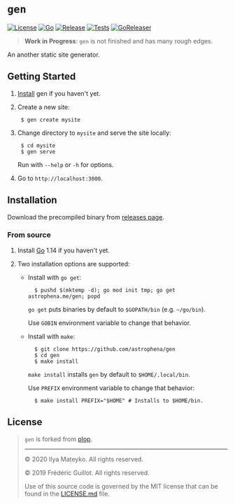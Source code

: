 # `gen`

[![License](https://img.shields.io/github/license/astrophena/gen)](LICENSE.md)
[![Go](https://img.shields.io/github/go-mod/go-version/astrophena/gen)](https://golang.org)
[![Release](https://img.shields.io/github/v/release/astrophena/gen?include_prereleases)](https://github.com/astrophena/gen/releases)
[![Tests](https://github.com/astrophena/gen/workflows/Tests/badge.svg)](https://github.com/astrophena/gen/actions?query=workflow%3ATests)
[![GoReleaser](https://github.com/astrophena/gen/workflows/GoReleaser/badge.svg)](https://github.com/astrophena/gen/actions?query=workflow%3AGoReleaser)

> **Work in Progress**: `gen` is not finished and has many rough
> edges.

An another static site generator.

## Getting Started

1. [Install](#installation) gen if you haven't yet.

2. Create a new site:

        $ gen create mysite

3. Change directory to `mysite` and serve the site locally:

        $ cd mysite
        $ gen serve

    Run with `--help` or `-h` for options.

4. Go to `http://localhost:3000`.

## Installation

Download the precompiled binary from [releases page].

### From source

1. Install [Go] 1.14 if you haven't yet.

2. Two installation options are supported:

    * Install with `go get`:

            $ pushd $(mktemp -d); go mod init tmp; go get astrophena.me/gen; popd

      `go get` puts binaries by default to `$GOPATH/bin` (e.g.
      `~/go/bin`).

      Use `GOBIN` environment variable to change that behavior.

    * Install with `make`:

            $ git clone https://github.com/astrophena/gen
            $ cd gen
            $ make install

        `make install` installs `gen`  by default to `$HOME/.local/bin`.

        Use `PREFIX` environment variable to change that behavior:

            $ make install PREFIX="$HOME" # Installs to $HOME/bin.

## License

> `gen` is forked from [plop].
>
> ---
>
> © 2020 Ilya Mateyko. All rights reserved.
>
> © 2019 Frédéric Guillot. All rights reserved.
>
> Use of this source code is governed by the MIT license that can be
> found in the [LICENSE.md] file.

[releases page]: https://github.com/astrophena/gen/releases
[Go]: https://golang.org/dl
[plop]: https://github.com/fguillot/plop
[LICENSE.md]: LICENSE.md
